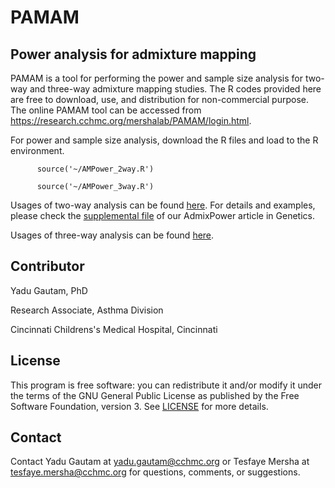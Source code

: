 # PAMAM
## Power analysis for admixture mapping

PAMAM is a tool for performing the power and sample size analysis for two-way and three-way admixture mapping studies.
The R codes provided here are free to download, use, and distribution for non-commercial purpose. The online PAMAM tool can be accessed from https://research.cchmc.org/mershalab/PAMAM/login.html.

For power and sample size analysis, download the R files and load to the R environment.

          source('~/AMPower_2way.R')

          source('~/AMPower_3way.R')

Usages of two-way analysis can be found [here](https://github.com/MershaLab/PAMAM/blob/master/Three-way%20usages.docx). For details and examples, please check the [supplemental file](http://www.genetics.org/content/207/3/873.supplemental) of our AdmixPower article in Genetics.  

Usages of three-way analysis can be found [here](https://github.com/MershaLab/PAMAM/blob/master/Three-way%20usages.docx).

## Contributor
Yadu Gautam, PhD

Research Associate, Asthma Division

Cincinnati Childrens's Medical Hospital, Cincinnati
## License
This program is free software: you can redistribute it and/or modify it under the terms of the GNU General Public License as published by the Free Software Foundation, version 3. See [LICENSE](https://github.com/MershaLab/PAMAM/edit/master/LICENSE) for more details.
## Contact
Contact Yadu Gautam at yadu.gautam@cchmc.org or Tesfaye Mersha at tesfaye.mersha@cchmc.org for questions, comments, or suggestions. 
